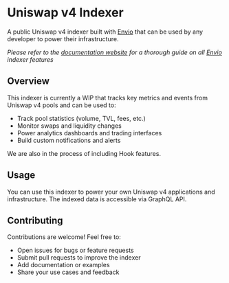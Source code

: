 # Uniswap v4 Indexer

A public Uniswap v4 indexer built with [Envio](https://envio.dev) that can be used by any developer to power their infrastructure.

_Please refer to the [documentation website](https://docs.envio.dev) for a thorough guide on all [Envio](https://envio.dev) indexer features_

## Overview

This indexer is currently a WIP that tracks key metrics and events from Uniswap v4 pools and can be used to:

- Track pool statistics (volume, TVL, fees, etc.)
- Monitor swaps and liquidity changes
- Power analytics dashboards and trading interfaces
- Build custom notifications and alerts

We are also in the process of including Hook features.

## Usage

You can use this indexer to power your own Uniswap v4 applications and infrastructure. The indexed data is accessible via GraphQL API.

## Contributing

Contributions are welcome! Feel free to:

- Open issues for bugs or feature requests
- Submit pull requests to improve the indexer
- Add documentation or examples
- Share your use cases and feedback
